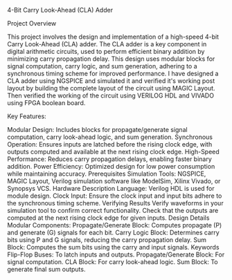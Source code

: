 4-Bit Carry Look-Ahead (CLA) Adder

Project Overview

This project involves the design and implementation of a high-speed 4-bit Carry Look-Ahead (CLA) adder. The CLA adder is a key component in digital arithmetic circuits, used to perform efficient binary addition by minimizing carry propagation delay. This design uses modular blocks for signal computation, carry logic, and sum generation, adhering to a synchronous timing scheme for improved performance. I have designed a CLA adder using NGSPICE and simulated it and verified it's working post layout by building the complete layout of the circuit using MAGIC Layout. Then verified the working of the circuit using VERILOG HDL and VIVADO using FPGA boolean board.

Key Features:

Modular Design: Includes blocks for propagate/generate signal computation, carry look-ahead logic, and sum generation.
Synchronous Operation: Ensures inputs are latched before the rising clock edge, with outputs computed and available at the next rising clock edge.
High-Speed Performance: Reduces carry propagation delays, enabling faster binary addition.
Power Efficiency: Optimized design for low power consumption while maintaining accuracy.
Prerequisites
Simulation Tools: NGSPICE, MAGIC Layout, Verilog simulation software like ModelSim, Xilinx Vivado, or Synopsys VCS.
Hardware Description Language: Verilog HDL is used for module design.
Clock Input: Ensure the clock input and input bits adhere to the synchronous timing scheme.
Verifying Results
Verify waveforms in your simulation tool to confirm correct functionality.
Check that the outputs are computed at the next rising clock edge for given inputs.
Design Details
Modular Components:
Propagate/Generate Block: Computes propagate (P) and generate (G) signals for each bit.
Carry Logic Block: Determines carry bits using P and G signals, reducing the carry propagation delay.
Sum Block: Computes the sum bits using the carry and input signals.
Keywords
Flip-Flop Buses: To latch inputs and outputs.
Propagate/Generate Block: For signal computation.
CLA Block: For carry look-ahead logic.
Sum Block: To generate final sum outputs.
